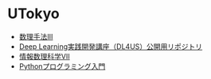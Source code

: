 # UTokyo
* [数理手法III](https://ocwx.ocw.u-tokyo.ac.jp/course_11412/)
* [Deep Learning実践開発講座（DL4US）公開用リポジトリ](https://github.com/matsuolab-edu/dl4us)
* [情報数理科学VII](https://ocw.u-tokyo.ac.jp/course_11418/)
* [Pythonプログラミング入門](https://utokyo-ipp.github.io/index.html)
